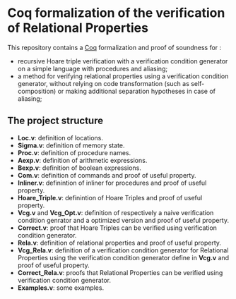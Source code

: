#  Coq formalization of the verification of Relational Properties

This repository contains a [Coq](https://coq.inria.fr/) formalization and proof of soundness for :

* recursive Hoare triple verification with a verification condition generator on a simple language with procedures and aliasing;
* a method for verifying relational properties using a verification condition generator, without relying on code transformation (such as
  self-composition) or making additional separation hypotheses in case of aliasing;

## The project structure

* **Loc.v**:  definition of locations.
* **Sigma.v**: definition of memory state.
* **Proc.v**: definition of procedure names.
* **Aexp.v**: definition of arithmetic expressions.
* **Bexp.v**: definition of boolean expressions.
* **Com.v**: definition of commands and proof of useful property.
* **Inliner.v**: definintion of inliner for procedures and proof of useful property.
* **Hoare_Triple.v**: definintion of Hoare Triples and proof of useful property.
* **Vcg.v** and **Vcg_Opt.v**: definition of respectively a naive verification condition genrator and a optimized version and proof of useful property.
* **Correct.v**: proof that Hoare Triples can be verified using verification condition generator.
* **Rela.v**: definition of relational properties and proof of useful property.
* **Vcg_Rela.v**: definition of a verification condition generator for Relational Properties using the verification condition generator define in **Vcg.v**
                  and proof of useful property.
* **Correct_Rela.v**: proofs that Relational Properties can be verified using verification condition generator.
* **Examples.v**: some examples.
